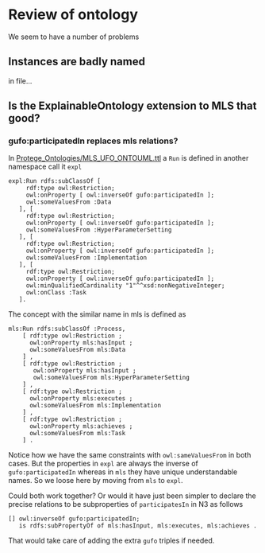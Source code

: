 # Review of ontology

We seem to have a number of problems

## Instances are badly named

in file...

## Is the ExplainableOntology extension to MLS that good?

### gufo:participatedIn replaces mls relations?

In [Protege_Ontologies/MLS_UFO_ONTOUML.ttl](MLS_UFO_ONTOUML.ttl) a `Run` is defined
in another namespace call it `expl` 

```Turtle
expl:Run rdfs:subClassOf [
     rdf:type owl:Restriction;
     owl:onProperty [ owl:inverseOf gufo:participatedIn ];
     owl:someValuesFrom :Data
   ], [
     rdf:type owl:Restriction;
     owl:onProperty [ owl:inverseOf gufo:participatedIn ];
     owl:someValuesFrom :HyperParameterSetting
   ], [
     rdf:type owl:Restriction;
     owl:onProperty [ owl:inverseOf gufo:participatedIn ];
     owl:someValuesFrom :Implementation
   ], [
     rdf:type owl:Restriction;
     owl:onProperty [ owl:inverseOf gufo:participatedIn ];
     owl:minQualifiedCardinality "1"^^xsd:nonNegativeInteger;
     owl:onClass :Task
   ].
```

The concept with the similar name in mls is defined as

```Turtle
mls:Run rdfs:subClassOf :Process,
    [ rdf:type owl:Restriction ;
      owl:onProperty mls:hasInput ;
      owl:someValuesFrom mls:Data
    ] ,
    [ rdf:type owl:Restriction ;
       owl:onProperty mls:hasInput ;
       owl:someValuesFrom mls:HyperParameterSetting
    ] ,
    [ rdf:type owl:Restriction ;
      owl:onProperty mls:executes ;
      owl:someValuesFrom mls:Implementation
    ] ,
    [ rdf:type owl:Restriction ;
      owl:onProperty mls:achieves ;
      owl:someValuesFrom mls:Task
    ] .
```

Notice how we have the same constraints with `owl:sameValuesFrom` in
both cases. But the properties in `expl` are always the inverse of 
`gufo:participatedIn` whereas in `mls` they have unique understandable
names. So we loose here by moving from `mls` to `expl`.

Could both work together? Or would it have just been simpler to
declare the precise relations to be subproperties of `participatesIn`
in N3 as follows

```Turtle
[] owl:inverseOf gufo:participatedIn;
   is rdfs:subPropertyOf of mls:hasInput, mls:executes, mls:achieves .
```

That would take care of adding the extra `gufo` triples if needed.




